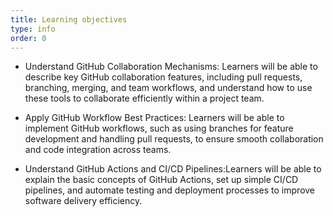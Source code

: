 ```yaml
---
title: Learning objectives
type: info
order: 0
---
```


- Understand GitHub Collaboration Mechanisms: Learners will be able to describe key GitHub collaboration features, including pull requests, branching, merging, and team workflows, and understand how to use these tools to collaborate efficiently within a project team.

- Apply GitHub Workflow Best Practices: Learners will be able to implement GitHub workflows, such as using branches for feature development and handling pull requests, to ensure smooth collaboration and code integration across teams.

- Understand GitHub Actions and CI/CD Pipelines:Learners will be able to explain the basic concepts of GitHub Actions, set up simple CI/CD pipelines, and automate testing and deployment processes to improve software delivery efficiency.

